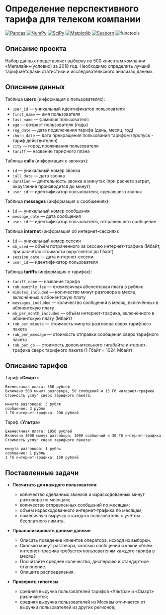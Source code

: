 # Определение перспективного тарифа для телеком компании

[![Pandas](https://img.shields.io/badge/Pandas-1.2-blue.svg)](https://pandas.pydata.org/) [![NumPy](https://img.shields.io/badge/NumPy-1.19-cyan.svg)](https://numpy.org/) [![SciPy](https://img.shields.io/badge/SciPy-1.6.0-darkblue.svg)](https://scipy.org/) [![Matplotlib](https://img.shields.io/badge/matplotlib-3.4-white.svg)](https://matplotlib.org/) [![Seaborn](https://img.shields.io/badge/seaborn-0.11-green.svg)](https://seaborn.pydata.org/) ![functools](https://img.shields.io/badge/functools-_-gray.svg)

## Описание проекта

Набор данных представляет выборку по 500 клиентам компании «Мегалайн»(условно) за 2018 год. Необходимо определить лучший тариф методами статистики и исследовательского анализац данных.

## Описание данных

Таблица **users** (информация о пользователях):

- `user_id` — уникальный идентификатор пользователя
- `first_name` — имя пользователя
- `last_name` — фамилия пользователя
- `age` — возраст пользователя (годы)
- `reg_date` — дата подключения тарифа (день, месяц, год)
- `churn_date` — дата прекращения пользования тарифом (пропуск - тариф действителен)
- `city` — город проживания пользователя
- `tariff` — название тарифного плана

Таблица **calls** (информация о звонках):

- `id` — уникальный номер звонка
- `call_date` — дата звонка
- `duration` — длительность звонка в минутах (при расчете затрат, округление производится до минут)
- `user_id` — идентификатор пользователя, сделавшего звонок

Таблица **messages** (информация о сообщениях):

- `id` — уникальный номер сообщения
- `message_date` — дата сообщения
- `user_id` — идентификатор пользователя, отправившего сообщение

Таблица **internet** (информация об интернет-сессиях):

- `id` — уникальный номер сессии
- `mb_used` — объём потраченного за сессию интернет-трафика (Мбайт, при расчётах стоимости округляется до Гбайт)
- `session_date` — дата интернет-сессии
- `user_id` — идентификатор пользователя

Таблица **tariffs** (информация о тарифах):

- `tariff_name` — название тарифа
- `rub_monthly_fee` — ежемесячная абонентская плата в рублях
- `minutes_included` — количество минут разговора в месяц, включённых в абонентскую плату
- `messages_included` — количество сообщений в месяц, включённых в абонентскую плату
- `mb_per_month_included` — объём интернет-трафика, включённого в абонентскую плату (Мбайт)
- `rub_per_minute` — стоимость минуты разговора сверх тарифного пакета
- `rub_per_message` — стоимость отправки сообщения сверх тарифного пакета
- `rub_per_gb` — стоимость дополнительного гигабайта интернет-трафика сверх тарифного пакета (1 Гбайт = 1024 Мбайт)

## Описание тарифов

Тариф «**Смарт**»

    Ежемесячная плата: 550 рублей
    Включено 500 минут разговора, 50 сообщений и 15 Гб интернет-трафика
    Стоимость услуг сверх тарифного пакета:

    минута разговора: 3 рубля
    сообщение: 3 рубля
    1 Гб интернет-трафика: 200 рублей

Тариф «**Ультра**»

    Ежемесячная плата: 1950 рублей
    Включено 3000 минут разговора, 1000 сообщений и 30 Гб интернет-трафика
    Стоимость услуг сверх тарифного пакета:

    минута разговора: 1 рубль
    сообщение: 1 рубль
    1 Гб интернет-трафика: 150 рублей
    
## Поставленные задачи

- **Посчитать для каждого пользователя**:
  - количество сделанных звонков и израсходованных минут разговора по месяцам;
  - количество отправленных сообщений по месяцам;
  - объем израсходованного интернет-трафика по месяцам;
  - помесячную выручку с каждого пользователя с учётом бесплатного лимита.

- **Проанализировать данные данные**:
  - Описать поведение клиентов оператора, исходя из выборки.
  - Сколько минут разговора, сколько сообщений и какой объём интернет-трафика требуется пользователям каждого тарифа в месяц?
  - Посчитайте среднее количество, дисперсию и стандартное отклонение.
  - Опишите распределения.

- **Проверить гипотезы**:
  - средняя выручка пользователей тарифов «Ультра» и «Смарт» различается;
  - средняя выручка пользователей из Москвы отличается от выручки пользователей из других регионов;
